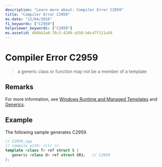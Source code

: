 ```yaml
---
description: "Learn more about: Compiler Error C2959"
title: "Compiler Error C2959"
ms.date: "11/04/2016"
f1_keywords: ["C2959"]
helpviewer_keywords: ["C2959"]
ms.assetid: d66bb2a8-70c3-4209-a358-b0c47f111a50
---
```

# Compiler Error C2959

> a generic class or function may not be a member of a template

## Remarks

For more information, see [Windows Runtime and Managed Templates](../../extensions/windows-runtime-and-managed-templates-cpp-component-extensions.md) and [Generics](../../extensions/generics-cpp-component-extensions.md).

## Example

The following sample generates C2959.

```cpp
// C2959.cpp
// compile with: /clr /c
template <class T> ref struct S {
   generic <class U> ref struct GR1;   // C2959
};
```
